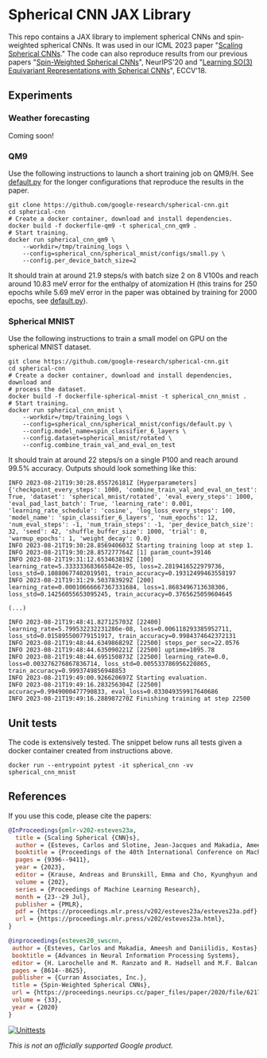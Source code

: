 # Spherical CNN JAX Library

This repo contains a JAX library to implement spherical CNNs and spin-weighted
spherical CNNs. It was used in our ICML 2023 paper "[Scaling Spherical
CNNs](https://arxiv.org/abs/2306.05420)." The code can also reproduce results
from our previous papers "[Spin-Weighted Spherical
CNNs](http://arxiv.org/abs/2006.10731)", NeurIPS'20 and "[Learning SO(3)
Equivariant Representations with Spherical
CNNs](https://arxiv.org/pdf/1711.06721)", ECCV'18.

## Experiments

### Weather forecasting

Coming soon!

### QM9

Use the following instructions to launch a short training job on QM9/H. See
[default.py](https://github.com/google-research/spherical-cnn/blob/main/spherical_cnn/molecules/configs/default.py)
for the longer configurations that reproduce the results in the paper.

```shell
git clone https://github.com/google-research/spherical-cnn.git
cd spherical-cnn
# Create a docker container, download and install dependencies.
docker build -f dockerfile-qm9 -t spherical_cnn_qm9 .
# Start training.
docker run spherical_cnn_qm9 \
    --workdir=/tmp/training_logs \
    --config=spherical_cnn/spherical_mnist/configs/small.py \
    --config.per_device_batch_size=2
```

It should train at around 21.9 steps/s with batch size 2 on 8 V100s and reach
around 10.83 meV error for the enthalpy of atomization H (this trains for 250
epochs while 5.69 meV error in the paper was obtained by training for 2000
epochs, see
[default.py](https://github.com/google-research/spherical-cnn/blob/main/spherical_cnn/molecules/configs/default.py)).

### Spherical MNIST

Use the following instructions to train a small model on GPU on the spherical
MNIST dataset.

```shell
git clone https://github.com/google-research/spherical-cnn.git
cd spherical-cnn
# Create a docker container, download and install dependencies, download and
# process the dataset.
docker build -f dockerfile-spherical-mnist -t spherical_cnn_mnist .
# Start training.
docker run spherical_cnn_mnist \
    --workdir=/tmp/training_logs \
    --config=spherical_cnn/spherical_mnist/configs/default.py \
    --config.model_name=spin_classifier_6_layers \
    --config.dataset=spherical_mnist/rotated \
    --config.combine_train_val_and_eval_on_test
```

It should train at around 22 steps/s on a single P100 and reach around 99.5%
accuracy. Outputs should look something like this:

```
INFO 2023-08-21T19:30:28.855726181Z [Hyperparameters] {'checkpoint_every_steps': 1000, 'combine_train_val_and_eval_on_test': True, 'dataset': 'spherical_mnist/rotated', 'eval_every_steps': 1000, 'eval_pad_last_batch': True, 'learning_rate': 0.001, 'learning_rate_schedule': 'cosine', 'log_loss_every_steps': 100, 'model_name': 'spin_classifier_6_layers', 'num_epochs': 12, 'num_eval_steps': -1, 'num_train_steps': -1, 'per_device_batch_size': 32, 'seed': 42, 'shuffle_buffer_size': 1000, 'trial': 0, 'warmup_epochs': 1, 'weight_decay': 0.0}
INFO 2023-08-21T19:30:28.856940603Z Starting training loop at step 1.
INFO 2023-08-21T19:30:28.857277764Z [1] param_count=39146
INFO 2023-08-21T19:31:12.653463819Z [100] learning_rate=5.333333683665842e-05, loss=2.2819416522979736, loss_std=0.10880677402019501, train_accuracy=0.19312499463558197
INFO 2023-08-21T19:31:29.503783929Z [200] learning_rate=0.00010666667367331684, loss=1.8683496713638306, loss_std=0.14256055653095245, train_accuracy=0.3765625059604645

(...)

INFO 2023-08-21T19:48:41.827125703Z [22400] learning_rate=5.799532232231286e-08, loss=0.006118293385952711, loss_std=0.015895500779151917, train_accuracy=0.9984374642372131
INFO 2023-08-21T19:48:44.634986829Z [22500] steps_per_sec=22.0576
INFO 2023-08-21T19:48:44.635090221Z [22500] uptime=1095.78
INFO 2023-08-21T19:48:44.695150873Z [22500] learning_rate=0.0, loss=0.003276276867836714, loss_std=0.005533786956220865, train_accuracy=0.9993749856948853
INFO 2023-08-21T19:49:00.926620697Z Starting evaluation.
INFO 2023-08-21T19:49:16.283256304Z [22500] accuracy=0.9949000477790833, eval_loss=0.033049359917640686
INFO 2023-08-21T19:49:16.288987270Z Finishing training at step 22500
```

## Unit tests

The code is extensively tested. The snippet below runs all tests given a docker
container created from instructions above.

```shell
docker run --entrypoint pytest -it spherical_cnn -vv spherical_cnn_mnist
```

## References

If you use this code, please cite the papers:

```bibtex
@InProceedings{pmlr-v202-esteves23a,
  title = {Scaling Spherical {CNN}s},
  author = {Esteves, Carlos and Slotine, Jean-Jacques and Makadia, Ameesh},
  booktitle = {Proceedings of the 40th International Conference on Machine Learning},
  pages = {9396--9411},
  year = {2023},
  editor = {Krause, Andreas and Brunskill, Emma and Cho, Kyunghyun and Engelhardt, Barbara and Sabato, Sivan and Scarlett, Jonathan},
  volume = {202},
  series = {Proceedings of Machine Learning Research},
  month = {23--29 Jul},
  publisher = {PMLR},
  pdf = {https://proceedings.mlr.press/v202/esteves23a/esteves23a.pdf},
  url = {https://proceedings.mlr.press/v202/esteves23a.html},
}
```

```bibtex
@inproceedings{esteves20_swscnn,
 author = {Esteves, Carlos and Makadia, Ameesh and Daniilidis, Kostas},
 booktitle = {Advances in Neural Information Processing Systems},
 editor = {H. Larochelle and M. Ranzato and R. Hadsell and M.F. Balcan and H. Lin},
 pages = {8614--8625},
 publisher = {Curran Associates, Inc.},
 title = {Spin-Weighted Spherical CNNs},
 url = {https://proceedings.neurips.cc/paper_files/paper/2020/file/6217b2f7e4634fa665d31d3b4df81b56-Paper.pdf},
 volume = {33},
 year = {2020}
}
```

[![Unittests](https://github.com/google-research/spherical-cnn/actions/workflows/pytest_and_autopublish.yml/badge.svg)](https://github.com/google-research/spherical-cnn/actions/workflows/pytest_and_autopublish.yml)

*This is not an officially supported Google product.*
